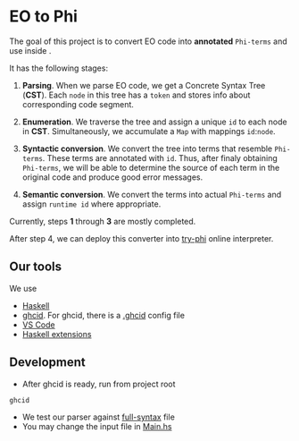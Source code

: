 # EO to Phi

The goal of this project is to convert EO code into **annotated** `Phi-terms` and use inside .

It has the following stages:

1. **Parsing**. When we parse EO code, we get a Concrete Syntax Tree (**CST**). Each `node` in this tree has a `token` and stores info about corresponding code segment.

1. **Enumeration**. We traverse the tree and assign a unique `id` to each node in **CST**. Simultaneously, we accumulate a `Map` with mappings `id`:`node`.

1. **Syntactic conversion**. We convert the tree into terms that resemble `Phi-terms`. These terms are annotated with `id`. Thus, after finaly obtaining `Phi-terms`, we will be able to determine the source of each term in the original code and produce good error messages.

1. **Semantic conversion**. We convert the terms into actual `Phi-terms` and assign `runtime id` where appropriate. 


Currently, steps **1** through **3** are mostly completed. 

After step 4, we can deploy this converter into [try-phi](https://github.com/br4ch1st0chr0n3/try-phi) online interpreter.

## Our tools

We use 
* [Haskell](https://www.haskell.org/)
* [ghcid](https://github.com/ndmitchell/ghcid). For ghcid, there is a [.ghcid](./.ghcid) config file
* [VS Code](https://code.visualstudio.com/)
* [Haskell extensions](https://betterprogramming.pub/haskell-vs-code-setup-in-2021-6267cc991551)

## Development

* After ghcid is ready, run from project root

```sh
ghcid
```

* We test our parser against [full-syntax](./grammars/full-syntax.eo) file
* You may change the input file in [Main.hs](./app/Main.hs)